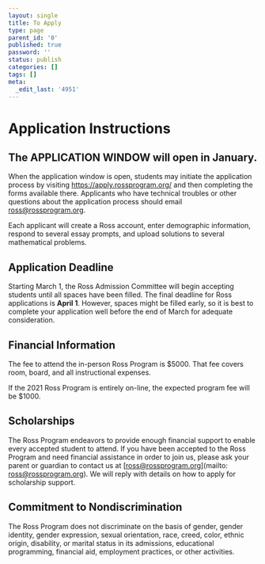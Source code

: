 ```yaml
---
layout: single
title: To Apply
type: page
parent_id: '0'
published: true
password: ''
status: publish
categories: []
tags: []
meta:
  _edit_last: '4951'
---
```


# Application Instructions

## The APPLICATION WINDOW will open in January.

When the application window is open, students may initiate the application process by visiting <a
href="https://apply.rossprogram.org/">https://apply.rossprogram.org/</a>
and then completing the forms available there.  Applicants who have 
technical troubles or other questions about the application
process should email 
<a href="mailto:ross@rossprogram.org">ross@rossprogram.org</a>.

Each applicant will create a Ross account, enter demographic information, respond to several essay prompts, and upload solutions to several mathematical problems.  

## Application Deadline

Starting March 1, the Ross Admission Committee will begin accepting
students until all spaces have been filled.  The final deadline for
Ross applications is <b>April 1</b>. However, spaces might be filled
early, so it is best to complete your application well before the end
of March for adequate consideration.
  


## Financial Information

The fee to attend the in-person Ross Program  is $5000. That fee covers 
room, board, and all instructional expenses. 

If the 2021 Ross Program is entirely on-line, the expected 
program fee will be $1000.

## Scholarships

The Ross Program endeavors to provide enough financial support to
enable every accepted student to attend. If you have been accepted to
the Ross Program and need financial assistance in order to join us,
please ask your parent or guardian to contact us at
[ross@rossprogram.org](mailto: ross@rossprogram.org). We will reply
with details on how to apply for scholarship support.

## Commitment to Nondiscrimination

The Ross Program does not discriminate on the basis of gender, gender
identity, gender expression, sexual orientation, race, creed, color,
ethnic origin, disability, or marital status in its admissions,
educational programming, financial aid, employment practices, or other
activities.

<br/>
<br/>
<br/>
<br/>
<br/>
